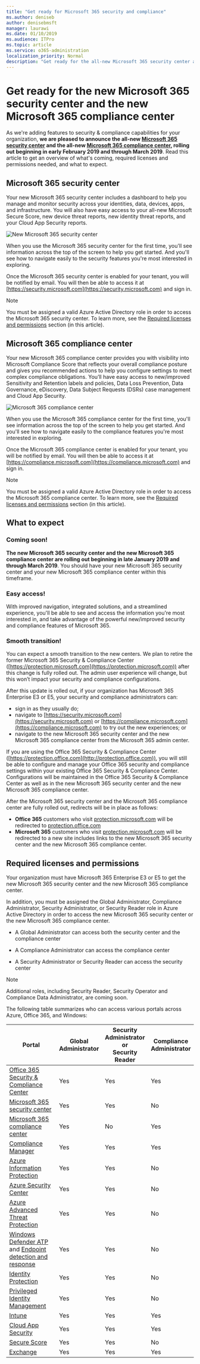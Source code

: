 ```yaml
---
title: "Get ready for Microsoft 365 security and compliance"
ms.author: deniseb
author: denisebmsft
manager: laurawi
ms.date: 01/10/2019
ms.audience: ITPro
ms.topic: article
ms.service: o365-administration
localization_priority: Normal
description: "Get ready for the all-new Microsoft 365 security center and compliance center"
---
```


# Get ready for the new Microsoft 365 security center and the new Microsoft 365 compliance center

As we're adding features to security & compliance capabilities for your organization, **we are pleased to announce the all-new [Microsoft 365 security center](#microsoft-365-security-center) and the all-new [Microsoft 365 compliance center](#microsoft-365-compliance-center), rolling out beginning in early February 2019 and through March 2019**. Read this article to get an overview of what's coming, required licenses and permissions needed, and what to expect.

## Microsoft 365 security center

Your new Microsoft 365 security center includes a dashboard to help you manage and monitor security across your identities, data, devices, apps, and infrastructure. You will also have easy access to your all-new Microsoft Secure Score, new device threat reports, new identity threat reports, and your Cloud App Security reports. 

![New Microsoft 365 security center](media/m365-security-center.png)

When you use the Microsoft 365 security center for the first time, you'll see information across the top of the screen to help you get started. And you'll see how to navigate easily to the security features you're most interested in exploring.

Once the Microsoft 365 security center is enabled for your tenant, you will be notified by email. You will then be able to access it at [https://security.microsoft.com](https://security.microsoft.com) and sign in. 

> [!NOTE]
> You must be assigned a valid Azure Active Directory role in order to access the Microsoft 365 security center. To learn more, see the [Required licenses and permissions](#required-licenses-and-permissions) section (in this article).

## Microsoft 365 compliance center

Your new Microsoft 365 compliance center provides you with visibility into Microsoft Compliance Score that reflects your overall compliance posture and gives you recommended actions to help you configure settings to meet complex compliance obligations. You’ll have easy access to new/improved Sensitivity and Retention labels and policies, Data Loss Prevention, Data Governance, eDiscovery, Data Subject Requests (DSRs) case management and Cloud App Security.

![Microsoft 365 compliance center](media/m365-compliance-center.png)

When you use the Microsoft 365 compliance center for the first time, you'll see information across the top of the screen to help you get started. And you'll see how to navigate easily to the compliance features you're most interested in exploring.

Once the Microsoft 365 compliance center is enabled for your tenant, you will be notified by email. You will then be able to access it at [https://compliance.microsoft.com](https://compliance.microsoft.com) and sign in.  

> [!NOTE]
> You must be assigned a valid Azure Active Directory role in order to access the Microsoft 365 compliance center. To learn more, see the [Required licenses and permissions](#required-licenses-and-permissions) section (in this article).

## What to expect

### Coming soon!

**The new Microsoft 365 security center and the new Microsoft 365 compliance center are rolling out beginning in late January 2019 and through March 2019**. You should have your new Microsoft 365 security center and your new Microsoft 365 compliance center within this timeframe.

### Easy access!

With improved navigation, integrated solutions, and a streamlined experience, you'll be able to see and access the information you're most interested in, and take advantage of the powerful new/improved security and compliance features of Microsoft 365.

### Smooth transition!

You can expect a smooth transition to the new centers. We plan to retire the former Microsoft 365 Security & Compliance Center ([https://protection.microsoft.com](https://protection.microsoft.com)) after this change is fully rolled out. The admin user experience will change, but this won’t impact your security and compliance configurations.

After this update is rolled out, if your organization has Microsoft 365 Enterprise E3 or E5, your security and compliance administrators can:
- sign in as they usually do; 
- navigate to [https://security.microsoft.com](https://security.microsoft.com) or [https://compliance.microsoft.com](https://compliance.microsoft.com) to try out the new experiences; or  
- navigate to the new Microsoft 365 security center and the new Microsoft 365 compliance center from the Microsoft 365 admin center.    

If you are using the Office 365 Security & Compliance Center ([https://protection.office.com](http://protection.office.com)), you will still be able to configure and manage your Office 365 security and compliance settings within your existing Office 365 Security & Compliance Center. Configurations will be maintained in the Office 365 Security & Compliance Center as well as in the new Microsoft 365 security center and the new Microsoft 365 compliance center.  
 
After the Microsoft 365 security center and the Microsoft 365 compliance center are fully rolled out, redirects will be in place as follows:
- **Office 365** customers who visit [protection.microsoft.com](https://protection.microsoft.com) will be redirected to [protection.office.com](https://protection.office.com)
- **Microsoft 365** customers who visit [protection.microsoft.com](https://protection.microsoft.com) will be redirected to a new site includes links to the new Microsoft 365 security center and the new Microsoft 365 compliance center.

## Required licenses and permissions

Your organization must have Microsoft 365 Enterprise E3 or E5 to get the new Microsoft 365 security center and the new Microsoft 365 compliance center.

In addition, you must be assigned the Global Administrator, Compliance Administrator, Security Administrator, or Security Reader role in Azure Active Directory in order to access the new Microsoft 365 security center or the new Microsoft 365 compliance center.

- A Global Administrator can access both the security center and the compliance center

- A Compliance Administrator can access the compliance center

- A Security Administrator or Security Reader can access the security center

> [!NOTE]
> Additional roles, including Security Reader, Security Operator and Compliance Data Administrator, are coming soon.

The following table summarizes who can access various portals across Azure, Office 365, and Windows:

|Portal  |Global<br/>Administrator  |Security <br/>Administrator<br>or<br>Security<br>Reader |Compliance<br/>Administrator  |
|---------|---------|---------|---------|
|[Office 365 Security & Compliance Center](https://protection.office.com) |Yes |Yes  |Yes |
|[Microsoft 365 security center](https://security.microsoft.com) |Yes  | Yes  | No        |
|[Microsoft 365 compliance center](https://compliance.microsoft.com) | Yes | No | Yes |
|[Compliance Manager](https://aka.ms/compliancemanager) |Yes | Yes |Yes  |
|[Azure Information Protection](https://docs.microsoft.com/azure/information-protection) |Yes |Yes |No |
|[Azure Security Center](https://docs.microsoft.com/azure/security-center/)  |Yes |Yes |No |
|[Azure Advanced Threat Protection](https://docs.microsoft.com/azure-advanced-threat-protection/what-is-atp)  |Yes |Yes |No |
|[Windows Defender ATP](https://docs.microsoft.com/windows/security/threat-protection/windows-defender-atp/windows-defender-advanced-threat-protection?ocid=tia-260153000#windows-defender-atp) and  [Endpoint detection and response](https://docs.microsoft.com/windows/security/threat-protection/windows-defender-atp/overview-endpoint-detection-response)     |Yes |Yes |No |
|[Identity Protection](https://docs.microsoft.com/azure/active-directory/identity-protection)     |Yes |Yes |No |
|[Privileged Identity Management](https://docs.microsoft.com/azure/active-directory/privileged-identity-management)     |Yes |Yes |No |
|[Intune](https://docs.microsoft.com/intune)     |Yes |Yes |Yes |
|[Cloud App Security](https://docs.microsoft.com/cloud-app-security/)     |Yes |Yes |Yes |
|[Secure Score](https://docs.microsoft.com/office365/securitycompliance/office-365-secure-score)     |Yes |Yes |No |
|[Exchange](https://docs.microsoft.com/exchange/)     |Yes |Yes |Yes |





